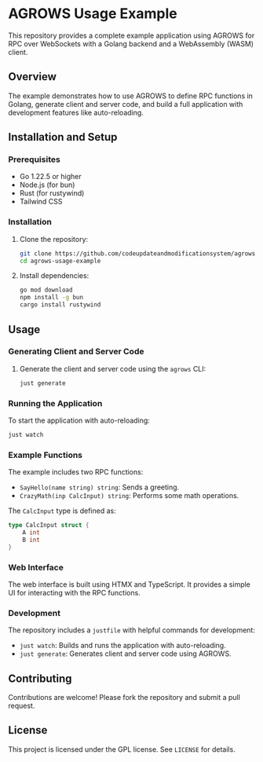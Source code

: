 # AGROWS Usage Example

This repository provides a complete example application using AGROWS for RPC over WebSockets with a Golang backend and a WebAssembly (WASM) client.

## Overview

The example demonstrates how to use AGROWS to define RPC functions in Golang, generate client and server code, and build a full application with development features like auto-reloading.

## Installation and Setup

### Prerequisites

- Go 1.22.5 or higher
- Node.js (for bun)
- Rust (for rustywind)
- Tailwind CSS

### Installation

1. Clone the repository:
    ```sh
    git clone https://github.com/codeupdateandmodificationsystem/agrows-usage-example.git
    cd agrows-usage-example
    ```

2. Install dependencies:
    ```sh
    go mod download
    npm install -g bun
    cargo install rustywind
    ```

## Usage

### Generating Client and Server Code

1. Generate the client and server code using the `agrows` CLI:
    ```sh
    just generate
    ```

### Running the Application

To start the application with auto-reloading:
```sh
just watch
```

### Example Functions

The example includes two RPC functions:

- `SayHello(name string) string`: Sends a greeting.
- `CrazyMath(inp CalcInput) string`: Performs some math operations.

The `CalcInput` type is defined as:

```go
type CalcInput struct {     
    A int     
    B int
}
```

### Web Interface

The web interface is built using HTMX and TypeScript. It provides a simple UI for interacting with the RPC functions.

### Development

The repository includes a `justfile` with helpful commands for development:

- `just watch`: Builds and runs the application with auto-reloading.
- `just generate`: Generates client and server code using AGROWS.

## Contributing

Contributions are welcome! Please fork the repository and submit a pull request.

## License

This project is licensed under the GPL license. See `LICENSE` for details.
